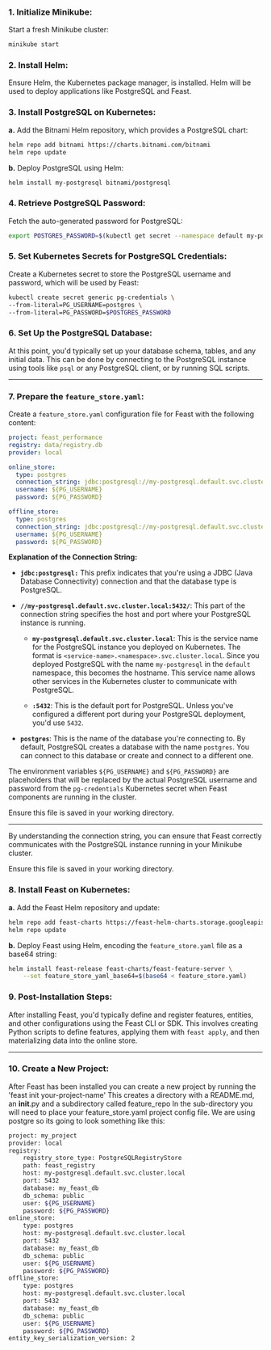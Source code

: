 
### 1. **Initialize Minikube**:
Start a fresh Minikube cluster:
```bash
minikube start
```

### 2. **Install Helm**:
Ensure Helm, the Kubernetes package manager, is installed. Helm will be used to deploy applications like PostgreSQL and Feast.

### 3. **Install PostgreSQL on Kubernetes**:

**a.** Add the Bitnami Helm repository, which provides a PostgreSQL chart:
```bash
helm repo add bitnami https://charts.bitnami.com/bitnami
helm repo update
```

**b.** Deploy PostgreSQL using Helm:
```bash
helm install my-postgresql bitnami/postgresql
```

### 4. **Retrieve PostgreSQL Password**:
Fetch the auto-generated password for PostgreSQL:
```bash
export POSTGRES_PASSWORD=$(kubectl get secret --namespace default my-postgresql -o jsonpath="{.data.postgresql-password}" | base64 --decode)
```

### 5. **Set Kubernetes Secrets for PostgreSQL Credentials**:
Create a Kubernetes secret to store the PostgreSQL username and password, which will be used by Feast:
```bash
kubectl create secret generic pg-credentials \
--from-literal=PG_USERNAME=postgres \
--from-literal=PG_PASSWORD=$POSTGRES_PASSWORD
```

### 6. **Set Up the PostgreSQL Database**:
At this point, you'd typically set up your database schema, tables, and any initial data. This can be done by connecting to the PostgreSQL instance using tools like `psql` or any PostgreSQL client, or by running SQL scripts.

---

### 7. **Prepare the `feature_store.yaml`**:
Create a `feature_store.yaml` configuration file for Feast with the following content:

```yaml
project: feast_performance
registry: data/registry.db
provider: local

online_store:
  type: postgres
  connection_string: jdbc:postgresql://my-postgresql.default.svc.cluster.local:5432/postgres
  username: ${PG_USERNAME}
  password: ${PG_PASSWORD}

offline_store:
  type: postgres
  connection_string: jdbc:postgresql://my-postgresql.default.svc.cluster.local:5432/postgres
  username: ${PG_USERNAME}
  password: ${PG_PASSWORD}
```

**Explanation of the Connection String:**

- **`jdbc:postgresql:`** This prefix indicates that you're using a JDBC (Java Database Connectivity) connection and that the database type is PostgreSQL.

- **`//my-postgresql.default.svc.cluster.local:5432/`**: This part of the connection string specifies the host and port where your PostgreSQL instance is running.
  
  - **`my-postgresql.default.svc.cluster.local`**: This is the service name for the PostgreSQL instance you deployed on Kubernetes. The format is `<service-name>.<namespace>.svc.cluster.local`. Since you deployed PostgreSQL with the name `my-postgresql` in the `default` namespace, this becomes the hostname. This service name allows other services in the Kubernetes cluster to communicate with PostgreSQL.
  
  - **`:5432`**: This is the default port for PostgreSQL. Unless you've configured a different port during your PostgreSQL deployment, you'd use `5432`.

- **`postgres`**: This is the name of the database you're connecting to. By default, PostgreSQL creates a database with the name `postgres`. You can connect to this database or create and connect to a different one.

The environment variables `${PG_USERNAME}` and `${PG_PASSWORD}` are placeholders that will be replaced by the actual PostgreSQL username and password from the `pg-credentials` Kubernetes secret when Feast components are running in the cluster.

Ensure this file is saved in your working directory.

---

By understanding the connection string, you can ensure that Feast correctly communicates with the PostgreSQL instance running in your Minikube cluster.

Ensure this file is saved in your working directory.

### 8. **Install Feast on Kubernetes**:

**a.** Add the Feast Helm repository and update:
```bash
helm repo add feast-charts https://feast-helm-charts.storage.googleapis.com
helm repo update
```

**b.** Deploy Feast using Helm, encoding the `feature_store.yaml` file as a base64 string:
```bash
helm install feast-release feast-charts/feast-feature-server \
    --set feature_store_yaml_base64=$(base64 < feature_store.yaml)
```

### 9. **Post-Installation Steps**:
After installing Feast, you'd typically define and register features, entities, and other configurations using the Feast CLI or SDK. This involves creating Python scripts to define features, applying them with `feast apply`, and then materializing data into the online store.

---
### 10. **Create a New Project**:
After Feast has been installed you can create a new project by running the 'feast init your-project-name'
This creates a directory with a README.md, an __init__.py and a subdirectory called feature_repo
In the sub-directory you will need to place your feature_store.yaml project config file.  We are using postgre so its going to look something like this:

```bash
project: my_project
provider: local
registry:
    registry_store_type: PostgreSQLRegistryStore
    path: feast_registry
    host: my-postgresql.default.svc.cluster.local
    port: 5432
    database: my_feast_db
    db_schema: public
    user: ${PG_USERNAME}
    password: ${PG_PASSWORD}
online_store:
    type: postgres
    host: my-postgresql.default.svc.cluster.local
    port: 5432
    database: my_feast_db
    db_schema: public
    user: ${PG_USERNAME}
    password: ${PG_PASSWORD}
offline_store:
    type: postgres
    host: my-postgresql.default.svc.cluster.local
    port: 5432
    database: my_feast_db
    db_schema: public
    user: ${PG_USERNAME}
    password: ${PG_PASSWORD}
entity_key_serialization_version: 2
```
